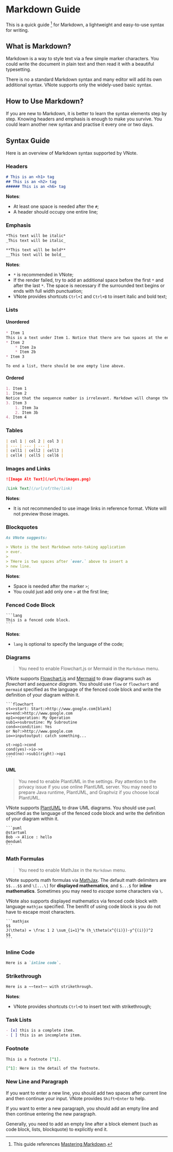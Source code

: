 # Markdown Guide
This is a quick guide [^1] for Markdown, a lightweight and easy-to-use syntax for writing.

## What is Markdown?
Markdown is a way to style text via a few simple marker characters. You could write the document in plain text and then read it with a beautiful typesetting.

There is no a standard Markdown syntax and many editor will add its own additional syntax. VNote supports only the widely-used basic syntax.

## How to Use Markdown?
If you are new to Markdown, it is better to learn the syntax elements step by step. Knowing headers and emphasis is enough to make you survive. You could learn another new syntax and practise it every one or two days.

## Syntax Guide
Here is an overview of Markdown syntax supported by VNote.

### Headers
```md
# This is an <h1> tag
## This is an <h2> tag
###### This is an <h6> tag
```

**Notes**:

- At least one space is needed after the `#`;
- A header should occupy one entire line;

### Emphasis
```md
*This text will be italic*  
_This text will be italic_  

**This text will be bold**  
__This text will be bold__
```

**Notes**:

- `*` is recommended in VNote;
- If the render failed, try to add an additional space before the first `*` and after the last `*`. The space is necessary if the surrounded text begins or ends with full width punctuation;
- VNote provides shortcuts `Ctrl+I` and `Ctrl+B` to insert italic and bold text;

### Lists
#### Unordered
```md
* Item 1  
This is a text under Item 1. Notice that there are two spaces at the end above.
* Item 2
    * Item 2a
    * Item 2b
* Item 3

To end a list, there should be one empty line above.
```

#### Ordered
```md
1. Item 1
1. Item 2  
Notice that the sequence number is irrelevant. Markdown will change the sequence automatically when renderring.
3. Item 3
    1. Item 3a
    2. Item 3b
4. Item 4
```

### Tables
```md
| col 1 | col 2 | col 3 |
| --- | --- | --- |
| cell1 | cell2 | cell3 |
| cell4 | cell5 | cell6 |
```

### Images and Links
```md
![Image Alt Text](/url/to/images.png)

[Link Text](/url/of/the/link)
```

**Notes**:

- It is not recommended to use image links in reference format. VNote will not preview those images.

### Blockquotes
```md
As VNote suggests:

> VNote is the best Markdown note-taking application
> ever.  
>
> THere is two spaces after `ever.` above to insert a
> new line.
```

**Notes**:

- Space is needed after the marker `>`;
- You could just add only one `>` at the first line;

### Fenced Code Block
    ```lang
    This is a fenced code block.
    ```

**Notes**:

- `lang` is optional to specify the language of the code;

### Diagrams

> You need to enable Flowchart.js or Mermaid in the `Markdown` menu.

VNote supports [Flowchart.js](http://flowchart.js.org/) and [Mermaid](https://mermaidjs.github.io/) to draw diagrams such as *flowchart* and *sequence diagram*. You should use `flow` or `flowchart` and `mermaid` specified as the language of the fenced code block and write the definition of your diagram within it.

    ```flowchart
    st=>start: Start:>http://www.google.com[blank]
    e=>end:>http://www.google.com
    op1=>operation: My Operation
    sub1=>subroutine: My Subroutine
    cond=>condition: Yes
    or No?:>http://www.google.com
    io=>inputoutput: catch something...

    st->op1->cond
    cond(yes)->io->e
    cond(no)->sub1(right)->op1
    ```

#### UML

> You need to enable PlantUML in the settings. Pay attention to the privacy issue if you use online PlantUML server. You may need to prepare Java runtime, PlantUML, and Graphviz if you choose local PlantUML.

VNote supports [PlantUML](http://plantuml.com/) to draw UML diagrams. You should use `puml` specified as the language of the fenced code block and write the definition of your diagram within it.

    ```puml
    @startuml
    Bob -> Alice : hello
    @enduml
    ```

### Math Formulas

> You need to enable MathJax in the `Markdown` menu.

VNote supports math formulas via [MathJax](https://www.mathjax.org/). The default math delimiters are `$$...$$` and `\[...\]` for **displayed mathematics**, and `$...$` for **inline mathematics**. Sometimes you may need to *escape* some characters via `\`.

VNote also supports displayed mathematics via fenced code block with language `mathjax` specified. The benifit of using code block is you do not have to escape most characters.

    ```mathjax
    $$
    J(\theta) = \frac 1 2 \sum_{i=1}^m (h_\theta(x^{(i)})-y^{(i)})^2
    $$
    ```

### Inline Code
```md
Here is a `inline code`.
```

### Strikethrough
```md
Here is a ~~text~~ with strikethrough.
```

**Notes**:

- VNote provides shortcuts `Ctrl+D` to insert text with strikethrough;

### Task Lists
```md
- [x] this is a complete item.
- [ ] this is an incomplete item.
```

### Footnote
```md
This is a footnote [^1].

[^1]: Here is the detail of the footnote.
```

### New Line and Paragraph
If you want to enter a new line, you should add two spaces after current line and then continue your input. VNote provides `Shift+Enter` to help.

If you want to enter a new paragraph, you should add an empty line and then continue entering the new paragraph.

Generally, you need to add an empty line after a block element (such as code block, lists, blockquote) to explicitly end it.

[^1]: This guide references [Mastering Markdown](https://guides.github.com/features/mastering-markdown/).
